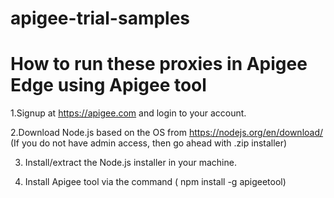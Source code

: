 # apigee-trial-samples
# How to run these proxies in Apigee Edge using Apigee tool
  1.Signup at https://apigee.com and login to your account.
  
  2.Download Node.js based on the OS from https://nodejs.org/en/download/ (If you do not have admin access, then go ahead with .zip      installer)
  
  3. Install/extract the Node.js installer in your machine.
  
  4. Install Apigee tool via the command ( npm install -g apigeetool)
  
  
